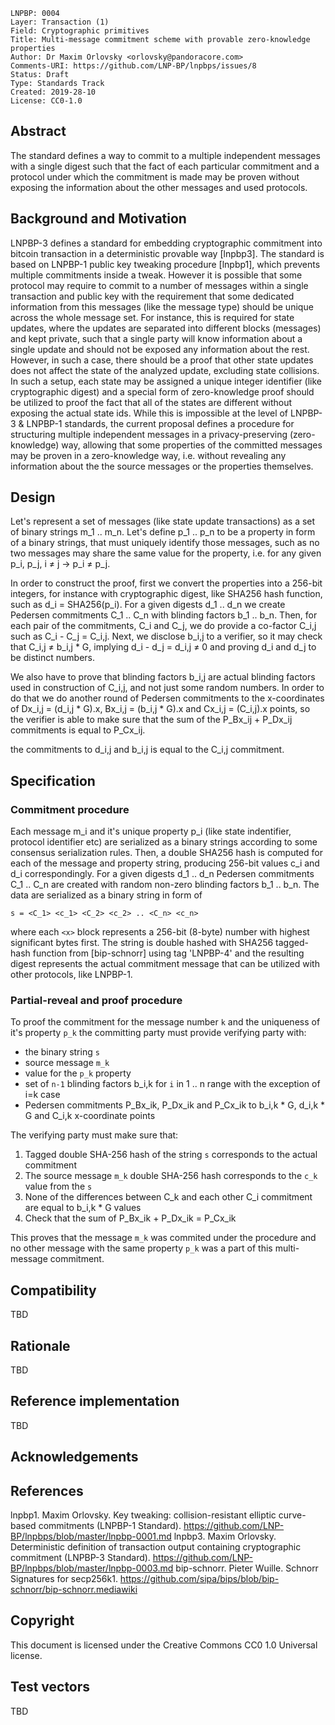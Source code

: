 ```
LNPBP: 0004
Layer: Transaction (1)
Field: Cryptographic primitives
Title: Multi-message commitment scheme with provable zero-knowledge properties
Author: Dr Maxim Orlovsky <orlovsky@pandoracore.com>
Comments-URI: https://github.com/LNP-BP/lnpbps/issues/8
Status: Draft
Type: Standards Track
Created: 2019-28-10
License: CC0-1.0
```

## Abstract

The standard defines a way to commit to a multiple independent messages with a single digest such that the fact of
each particular commitment and a protocol under which the commitment is made may be proven without exposing the 
information about the other messages and used protocols.


## Background and Motivation

LNPBP-3 defines a standard for embedding cryptographic commitment into bitcoin transaction in a deterministic provable 
way [lnpbp3]. The standard is based on LNPBP-1 public key tweaking procedure [lnpbp1], which prevents multiple 
commitments inside a tweak. However it is possible that some protocol may require to commit to a number of messages 
within a single transaction and public key with the requirement that some dedicated information from this messages (like 
the message type) should be unique across the whole message set. For instance, this is required for state updates, where
the updates are separated into different blocks (messages) and kept private, such that a single party will know 
information about a single update and should not be exposed any information about the rest. However, in such a case,
there should be a proof that other state updates does not affect the state of the analyzed update, excluding state 
collisions. In such a setup, each state may be assigned a unique integer identifier (like cryptographic digest) and
a special form of zero-knowledge proof should be utilized to proof the fact that all of the states are different
without exposing the actual state ids. While this is impossible at the level of LNPBP-3 & LNPBP-1 standards, the current
proposal defines a procedure for structuring multiple independent messages in a privacy-preserving (zero-knowledge)
way, allowing that some properties of the committed messages may be proven in a zero-knowledge way, i.e. without 
revealing any information about the the source messages or the properties themselves.


## Design

Let's represent a set of messages (like state update transactions) as a set of binary strings m_1 .. m_n. Let's define
p_1 .. p_n to be a property in form of a binary strings, that must uniquely identify those messages, such as no two 
messages may share the same value for the property, i.e. for any given p_i, p_j, i ≠ j -> p_i ≠ p_j.

In order to construct the proof, first we convert the properties into a 256-bit integers, for instance with 
cryptographic digest, like SHA256 hash function, such as d_i = SHA256(p_i). For a given digests d_1 .. d_n we create 
Pedersen commitments C_1 .. C_n with blinding factors b_1 .. b_n. Then, for each pair of the commitments, C_i and C_j, 
we do provide a co-factor C_i,j such as C_i - C_j = C_i,j. Next, we disclose b_i,j to a verifier, so it may check that 
C_i,j ≠ b_i,j * G, implying d_i - d_j = d_i,j ≠ 0 and proving d_i and d_j to be distinct numbers.

We also have to prove that blinding factors b_i,j are actual blinding factors used in construction of C_i,j, and not
just some random numbers. In order to do that we do another round of Pedersen commitments to the x-coordinates of 
Dx_i,j = (d_i,j * G).x, Bx_i,j = (b_i,j * G).x and Cx_i,j = (C_i,j).x points, so the verifier is able to make sure that 
the sum of the P_Bx_ij + P_Dx_ij commitments is equal to P_Cx_ij.

the commitments to d_i,j and b_i,j is equal to the C_i,j commitment.


## Specification

### Commitment procedure

Each message m_i and it's unique property p_i (like state indentifier, protocol identifier etc) are serialized as a 
binary strings according to some consensus serialization rules. Then, a double SHA256 hash is computed for each of the
message and property string, producing 256-bit values c_i and d_i correspondingly. For a given digests d_1 .. d_n 
Pedersen commitments C_1 .. C_n are created with random non-zero blinding factors b_1 .. b_n. The data are serialized
as a binary string in form of

`s = <C_1> <c_1> <C_2> <c_2> .. <C_n> <c_n>`

where each `<x>` block represents a 256-bit (8-byte) number with highest significant bytes first. The string is double
hashed with SHA256 tagged-hash function from [bip-schnorr] using tag 'LNPBP-4' and the resulting digest represents the 
actual commitment message that can be utilized with other protocols, like LNPBP-1.


### Partial-reveal and proof procedure

To proof the commitment for the message number `k` and the uniqueness of it's property `p_k` the committing party must 
provide verifying party with:
- the binary string `s`
- source message `m_k`
- value for the `p_k` property
- set of `n-1` blinding factors b_i,k for `i` in 1 .. n range with the exception of i=k case
- Pedersen commitments P_Bx_ik, P_Dx_ik and P_Cx_ik to b_i,k * G, d_i,k * G and C_i,k x-coordinate points

The verifying party must make sure that:
1. Tagged double SHA-256 hash of the string `s` corresponds to the actual commitment
2. The source message `m_k` double SHA-256 hash corresponds to the `c_k` value from the `s`
3. None of the differences between C_k and each other C_i commitment are equal to b_i,k * G values
4. Check that the sum of P_Bx_ik + P_Dx_ik = P_Cx_ik

This proves that the message `m_k` was commited under the procedure and no other message with the same property `p_k`
was a part of this multi-message commitment.


## Compatibility

TBD


## Rationale

TBD


## Reference implementation

TBD


## Acknowledgements

## References

lnpbp1. Maxim Orlovsky. Key tweaking: collision-resistant elliptic curve-based commitments (LNPBP-1 Standard). 
   <https://github.com/LNP-BP/lnpbps/blob/master/lnpbp-0001.md>
lnpbp3. Maxim Orlovsky. Deterministic definition of transaction output containing cryptographic commitment
    (LNPBP-3 Standard). <https://github.com/LNP-BP/lnpbps/blob/master/lnpbp-0003.md>
bip-schnorr. Pieter Wuille. Schnorr Signatures for secp256k1.
    <https://github.com/sipa/bips/blob/bip-schnorr/bip-schnorr.mediawiki>


## Copyright

This document is licensed under the Creative Commons CC0 1.0 Universal license.


## Test vectors

TBD
